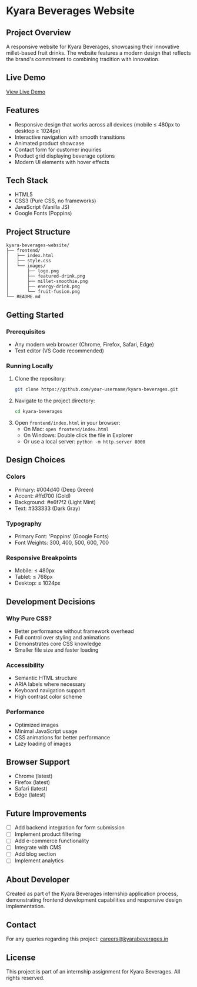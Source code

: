 # Kyara Beverages Website

## Project Overview
A responsive website for Kyara Beverages, showcasing their innovative millet-based fruit drinks. The website features a modern design that reflects the brand's commitment to combining tradition with innovation.

## Live Demo
[View Live Demo](#) <!-- Add your GitHub Pages or deployment link -->

## Features
- Responsive design that works across all devices (mobile ≤ 480px to desktop ≥ 1024px)
- Interactive navigation with smooth transitions
- Animated product showcase
- Contact form for customer inquiries
- Product grid displaying beverage options
- Modern UI elements with hover effects

## Tech Stack
- HTML5
- CSS3 (Pure CSS, no frameworks)
- JavaScript (Vanilla JS)
- Google Fonts (Poppins)

## Project Structure
```
kyara-beverages-website/
├── frontend/
│   ├── index.html
│   ├── style.css
│   └── images/
│       ├── logo.png
│       ├── featured-drink.png
│       ├── millet-smoothie.png
│       ├── energy-drink.png
│       └── fruit-fusion.png
└── README.md
```

## Getting Started

### Prerequisites
- Any modern web browser (Chrome, Firefox, Safari, Edge)
- Text editor (VS Code recommended)

### Running Locally
1. Clone the repository:
   ```bash
   git clone https://github.com/your-username/kyara-beverages.git
   ```
2. Navigate to the project directory:
   ```bash
   cd kyara-beverages
   ```
3. Open `frontend/index.html` in your browser:
   - On Mac: `open frontend/index.html`
   - On Windows: Double click the file in Explorer
   - Or use a local server: `python -m http.server 8000`

## Design Choices

### Colors
- Primary: #004d40 (Deep Green)
- Accent: #ffd700 (Gold)
- Background: #e6f7f2 (Light Mint)
- Text: #333333 (Dark Gray)

### Typography
- Primary Font: 'Poppins' (Google Fonts)
- Font Weights: 300, 400, 500, 600, 700

### Responsive Breakpoints
- Mobile: ≤ 480px
- Tablet: ≤ 768px
- Desktop: ≥ 1024px

## Development Decisions

### Why Pure CSS?
- Better performance without framework overhead
- Full control over styling and animations
- Demonstrates core CSS knowledge
- Smaller file size and faster loading

### Accessibility
- Semantic HTML structure
- ARIA labels where necessary
- Keyboard navigation support
- High contrast color scheme

### Performance
- Optimized images
- Minimal JavaScript usage
- CSS animations for better performance
- Lazy loading of images

## Browser Support
- Chrome (latest)
- Firefox (latest)
- Safari (latest)
- Edge (latest)

## Future Improvements
- [ ] Add backend integration for form submission
- [ ] Implement product filtering
- [ ] Add e-commerce functionality
- [ ] Integrate with CMS
- [ ] Add blog section
- [ ] Implement analytics

## About Developer
Created as part of the Kyara Beverages internship application process, demonstrating frontend development capabilities and responsive design implementation.

## Contact
For any queries regarding this project:
careers@kyarabeverages.in

## License
This project is part of an internship assignment for Kyara Beverages. All rights reserved.
